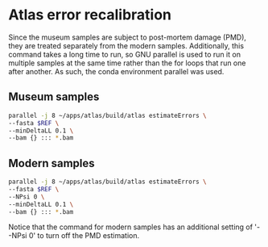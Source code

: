 # Atlas error recalibration

Since the museum samples are subject to post-mortem damage (PMD), they are treated separately from the modern samples. Additionally, this command takes a long time to run, so GNU parallel is used to run it
on multiple samples at the same time rather than the for loops that run one after another. As such, the conda environment parallel was used.

## Museum samples
```bash
parallel -j 8 ~/apps/atlas/build/atlas estimateErrors \
--fasta $REF \
--minDeltaLL 0.1 \
--bam {} ::: *.bam
```

## Modern samples
```bash
parallel -j 8 ~/apps/atlas/build/atlas estimateErrors \
--fasta $REF \
--NPsi 0 \
--minDeltaLL 0.1 \
--bam {} ::: *.bam
```

Notice that the command for modern samples has an additional setting of '--NPsi 0' to turn off the PMD estimation.
